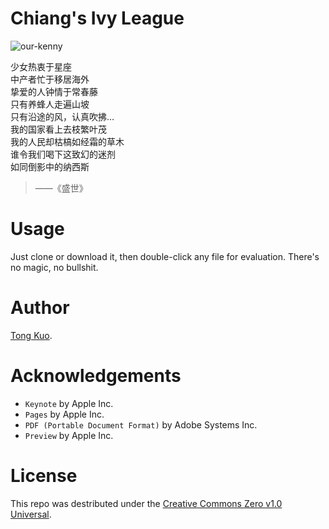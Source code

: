 # Chiang's Ivy League

![our-kenny](http://i.imgur.com/83vd7u3.png?2)

> 
少女热衷于星座 <br>
中产者忙于移居海外 <br>
挚爱的人钟情于常春藤 <br>
只有养蜂人走遍山坡 <br>
只有沿途的风，认真吹拂… <br>
我的国家看上去枝繁叶茂 <br>
我的人民却枯槁如经霜的草木 <br>
谁令我们喝下这致幻的迷剂 <br>
如同倒影中的纳西斯 <br>

> ——《盛世》

# Usage

Just clone or download it, then double-click any file for evaluation. There's no magic, no bullshit.

# Author

[Tong Kuo](https://github.com/TongKuo).

# Acknowledgements

* `Keynote` by Apple Inc.
* `Pages` by Apple Inc.
* `PDF (Portable Document Format)` by Adobe Systems Inc.
* `Preview` by Apple Inc.

# License

This repo was destributed under the [Creative Commons Zero v1.0 Universal](./LICENSE).
